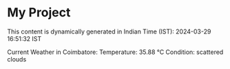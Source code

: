 # My Project

This content is dynamically generated in Indian Time (IST): 2024-03-29 16:51:32 IST


Current Weather in Coimbatore:
Temperature: 35.88 °C
Condition: scattered clouds
